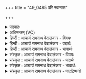 +++
title = "49_0485 परि स्वानास"

+++
<details><summary>पदपाठः</summary>

प꣡रि꣢꣯। स्वा꣣ना꣡सः꣢। इ꣡न्द꣢꣯वः। म꣡दा꣢꣯य। ब꣣र्ह꣡णा꣢। गि꣣रा꣢। म꣡धो꣢꣯। अ꣣र्षन्ति। धा꣡र꣢꣯या। ४८५।
</details>

<details><summary>अधिमन्त्रम् (VC)</summary>

- पवमानः सोमः
- असितः काश्यपो देवलो वा
- गायत्री
- षड्जः
- पावमानं काण्डम्
</details>

<details><summary>हिन्दी : आचार्य रामनाथ वेदालंकार - विषयः</summary>

अगले मन्त्र में आनन्द-रसों का वर्णन है।
</details>

<details><summary>हिन्दी : आचार्य रामनाथ वेदालंकार - पदार्थः</summary>

पदार्थान्वय -  हे (मधो) मधुर आनन्द से भरपूर सोम परमात्मन् ! (बर्हणा) श्रेष्ठ (गिरा) स्तुति वाणी के द्वारा (स्वानासः) आपसे झरते हुए (इन्दवः) आनन्द-रस (मदाय) मेरे उत्साह के लिए (धारया) धारा रूप में (परि अर्षन्ति) मेरे अन्तः करण में प्रवेश कर रहे हैं ॥९॥
</details>

<details><summary>हिन्दी : आचार्य रामनाथ वेदालंकार - भावार्थः</summary>

भावार्थ -  भक्ति में लीन मन से स्तोता जन जब परमात्मा की आराधना करते हैं, तब उन्हें परम आनन्द की अनुभूति होती है ॥९॥
</details>

<details><summary>संस्कृत : आचार्य रामनाथ वेदालंकार - विषयः</summary>

अथानन्दरसान् वर्णयति।
</details>

<details><summary>संस्कृत : आचार्य रामनाथ वेदालंकार - पदार्थः</summary>

पदार्थान्वय -  हे (मधो) मधुरानन्द सोम परमात्मन् ! अत्र पादादित्वात् आद्युदात्तः सम्बुद्धिस्वरः। (बर्हणा) बर्हणया श्रेष्ठया। बर्ह प्राधान्ये, भ्वादिः। बर्हणा प्रातिपदिकात् तृतीयैकवचने ‘सुपां सुलुक्०’ इति पूर्वसवर्णदीर्घः। (गिरा) वेदवाचा (स्वानासः) सुवानाः, त्वत्तः अभिषूयमाणाः (इन्दवः) आनन्दरसाः (मदाय) मम हर्षाय, उत्साहायेत्यर्थः (धारया) धारारूपेण (परि अर्षन्ति) मदीयं मानसं प्रविशन्ति। ऋषिर्गत्यर्थः ॥९॥
</details>

<details><summary>संस्कृत : आचार्य रामनाथ वेदालंकार - भावार्थः</summary>

भावार्थ -  भक्तिलीनेन मनसा स्तोतारो यदा परमात्मानमाराध्नुवन्ति तदा तैः परमानन्दोऽनुभूयते ॥९॥
</details>

<details><summary>संस्कृत : आचार्य रामनाथ वेदालंकार - पादटिप्पनी</summary>

टिप्पनी -   १. ऋ० ९।१०।४, ‘स्वानास’, ‘मधो’ इत्यत्र ‘सुवानास’, ‘सुता’ इति पाठः। साम० ११२२।
</details>